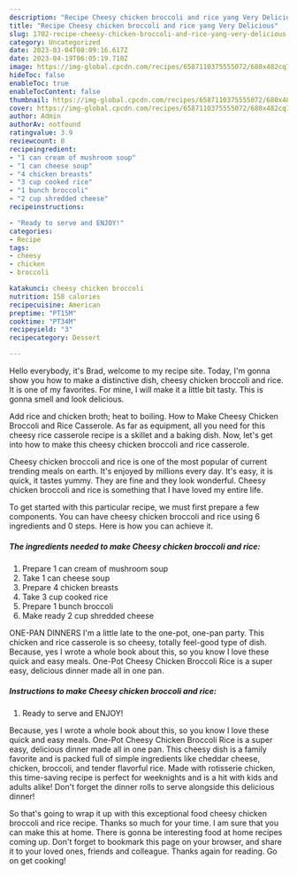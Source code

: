 ```yaml
---
description: "Recipe Cheesy chicken broccoli and rice yang Very Delicious"
title: "Recipe Cheesy chicken broccoli and rice yang Very Delicious"
slug: 1702-recipe-cheesy-chicken-broccoli-and-rice-yang-very-delicious
category: Uncategorized
date: 2023-03-04T08:09:16.617Z
date: 2023-04-19T06:05:19.710Z
image: https://img-global.cpcdn.com/recipes/6587110375555072/680x482cq70/cheesy-chicken-broccoli-and-rice-recipe-main-photo.jpg
hideToc: false
enableToc: true
enableTocContent: false
thumbnail: https://img-global.cpcdn.com/recipes/6587110375555072/680x482cq70/cheesy-chicken-broccoli-and-rice-recipe-main-photo.jpg
cover: https://img-global.cpcdn.com/recipes/6587110375555072/680x482cq70/cheesy-chicken-broccoli-and-rice-recipe-main-photo.jpg
author: Admin
authorAv: notfound
ratingvalue: 3.9
reviewcount: 8
recipeingredient:
- "1 can cream of mushroom soup"
- "1 can cheese soup"
- "4 chicken breasts"
- "3 cup cooked rice"
- "1 bunch broccoli"
- "2 cup shredded cheese"
recipeinstructions:

- "Ready to serve and ENJOY!"
categories:
- Recipe
tags:
- cheesy
- chicken
- broccoli

katakunci: cheesy chicken broccoli 
nutrition: 158 calories
recipecuisine: American
preptime: "PT15M"
cooktime: "PT34M"
recipeyield: "3"
recipecategory: Dessert

---
```



Hello everybody, it's Brad, welcome to my recipe site. Today, I'm gonna show you how to make a distinctive dish, cheesy chicken broccoli and rice. It is one of my favorites. For mine, I will make it a little bit tasty. This is gonna smell and look delicious.

Add rice and chicken broth; heat to boiling. How to Make Cheesy Chicken Broccoli and Rice Casserole. As far as equipment, all you need for this cheesy rice casserole recipe is a skillet and a baking dish. Now, let&#39;s get into how to make this cheesy chicken broccoli and rice casserole.

Cheesy chicken broccoli and rice is one of the most popular of current trending meals on earth. It's enjoyed by millions every day. It's easy, it is quick, it tastes yummy. They are fine and they look wonderful. Cheesy chicken broccoli and rice is something that I have loved my entire life.


To get started with this particular recipe, we must first prepare a few components. You can have cheesy chicken broccoli and rice using 6 ingredients and 0 steps. Here is how you can achieve it.

<!--inarticleads1-->

##### The ingredients needed to make Cheesy chicken broccoli and rice:

1. Prepare 1 can cream of mushroom soup
1. Take 1 can cheese soup
1. Prepare 4 chicken breasts
1. Take 3 cup cooked rice
1. Prepare 1 bunch broccoli
1. Make ready 2 cup shredded cheese


ONE-PAN DINNERS I&#39;m a little late to the one-pot, one-pan party. This chicken and rice casserole is so cheesy, totally feel-good type of dish. Because, yes I wrote a whole book about this, so you know I love these quick and easy meals. One-Pot Cheesy Chicken Broccoli Rice is a super easy, delicious dinner made all in one pan. 

<!--inarticleads2-->

##### Instructions to make Cheesy chicken broccoli and rice:


1. Ready to serve and ENJOY!

Because, yes I wrote a whole book about this, so you know I love these quick and easy meals. One-Pot Cheesy Chicken Broccoli Rice is a super easy, delicious dinner made all in one pan. This cheesy dish is a family favorite and is packed full of simple ingredients like cheddar cheese, chicken, broccoli, and tender flavorful rice. Made with rotisserie chicken, this time-saving recipe is perfect for weeknights and is a hit with kids and adults alike! Don&#39;t forget the dinner rolls to serve alongside this delicious dinner! 

So that's going to wrap it up with this exceptional food cheesy chicken broccoli and rice recipe. Thanks so much for your time. I am sure that you can make this at home. There is gonna be interesting food at home recipes coming up. Don't forget to bookmark this page on your browser, and share it to your loved ones, friends and colleague. Thanks again for reading. Go on get cooking!
